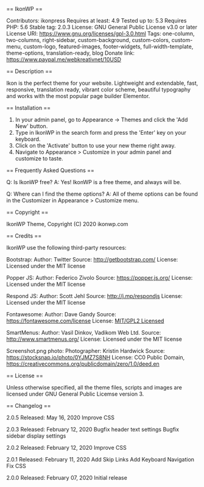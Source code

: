 == IkonWP ==

Contributors: ikonpress
Requires at least: 4.9
Tested up to: 5.3
Requires PHP: 5.6
Stable tag: 2.0.3
License: GNU General Public License v3.0 or later
License URI: https://www.gnu.org/licenses/gpl-3.0.html
Tags: one-column, two-columns, right-sidebar, custom-background, custom-colors, custom-menu, custom-logo, featured-images, footer-widgets, full-width-template, theme-options, translation-ready, blog
Donate link: https://www.paypal.me/webkreativnet/10USD

== Description ==

Ikon is the perfect theme for your website. Lightweight and extendable, fast, responsive, translation ready,
vibrant color scheme, beautiful typography and works with the most popular page builder Elementor.

== Installation ==

1. In your admin panel, go to Appearance -> Themes and click the 'Add New' button.
2. Type in IkonWP in the search form and press the 'Enter' key on your keyboard.
3. Click on the 'Activate' button to use your new theme right away.
4. Navigate to Appearance > Customize in your admin panel and customize to taste.

== Frequently Asked Questions ==

Q: Is IkonWP free?
A: Yes! IkonWP is a free theme, and always will be.

Q: Where can I find the theme options?
A: All of theme options can be found in the Customizer in Appearance > Customize menu.

== Copyright ==

IkonWP Theme, Copyright (C) 2020 ikonwp.com

== Credits ==

IkonWP use the following third-party resources:

Bootstrap:
Author: Twitter
Source: http://getbootstrap.com/
License: Licensed under the MIT license

Popper JS:
Author: Federico Zivolo
Source: https://popper.js.org/
License: Licensed under the MIT license

Respond JS:
Author: Scott Jehl
Source: http://j.mp/respondjs
License: Licensed under the MIT license

Fontawesome:
Author: Dave Gandy
Source: https://fontawesome.com/license
License: [MIT/GPL2 Licensed](https://fontawesome.com/license)

SmartMenus:
Author: Vasil Dinkov, Vadikom Web Ltd.
Source: http://www.smartmenus.org/
License: Licensed under the MIT license

Screenshot.png photo:
Photographer: Kristin Hardwick
Source: https://stocksnap.io/photo/0YJMZ7S8NH
License: CC0 Public Domain, https://creativecommons.org/publicdomain/zero/1.0/deed.en

== License ==

Unless otherwise specified, all the theme files, scripts and images are licensed under GNU General Public Licemse version 3.

== Changelog ==

2.0.5
Released: May 16, 2020
Improve CSS

2.0.3
Released: February 12, 2020
Bugfix header text settings
Bugfix sidebar display settings

2.0.2
Released: February 12, 2020
Improve CSS

2.0.1
Released: February 11, 2020
Add Skip Links
Add Keyboard Navigation
Fix CSS

2.0.0
Released: February 07, 2020
Initial release

